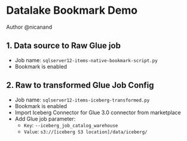 # Datalake Bookmark Demo


Author @nicanand

## 1. Data source to Raw Glue job
- Job name: `sqlserver12-items-native-bookmark-script.py`
- Bookmark is enabled

## 2. Raw to transformed Glue Job Config
- Job name: `sqlserver12-items-iceberg-transformed.py`
- Bookmark is enabled
- Import Iceberg Connector for Glue 3.0 connector from marketplace
- Add Glue job parameter: 
  - `Key`: `--iceberg_job_catalog_warehouse`
  - `Value`: `s3://[iceberg S3 location]/data/iceberg/`

